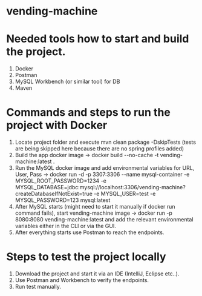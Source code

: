 # vending-machine

# Needed tools how to start and build the project.

  1) Docker
  2) Postman
  3) MySQL Workbench (or similar tool) for DB
  4) Maven

# Commands and steps to run the project with Docker

  1) Locate project folder and execute mvn clean package -DskipTests (tests are being skipped here because there are no spring profiles added)
  2) Build the app docker image -> docker build --no-cache -t vending-machine:latest .
  3) Run the MySQL docker image and add environmental variables for URL, User, Pass -> docker run -d -p 3307:3306 --name mysql-container -e MYSQL_ROOT_PASSWORD=1234 -e MYSQL_DATABASE=jdbc:mysql://localhost:3306/vending-machine?createDatabaseIfNotExist=true -e MYSQL_USER=test -e MYSQL_PASSWORD=123 mysql:latest
  4) After MySQL starts (might need to start it manually if docker run command fails), start vending-machine image -> docker run -p 8080:8080 vending-machine:latest and add the relevant environmental variables either in the CLI or via the GUI.
  5) After everything starts use Postman to reach the endpoints.

# Steps to test the project locally

  1) Download the project and start it via an IDE (IntelliJ, Eclipse etc..).
  2) Use Postman and Workbench to verify the endpoints.
  3) Run test manually.
